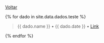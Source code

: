 [Voltar](./index.md)

{% for dado in site.data.dados.teste %}

> {{ dado.name }} • {{ dado.date }} • <a href="{{ dado.link }}">Link</a><br>

{% endfor %}
